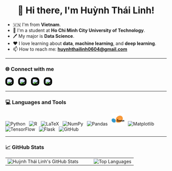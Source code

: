 <h1 align="center">👋 Hi there, I'm Huỳnh Thái Linh!</h1>

* 🇻🇳 I'm from **Vietnam**.  
* 📖 I'm a student at **Ho Chi Minh City University of Technology**.  
* 🖊️ My major is **Data Science**.  
* ❤️ I love learning about **data**, **machine learning**, and **deep learning**.  
* 📫 How to reach me: **huynhthailinh0604@gmail.com**

---

### 🌐 Connect with me
<p align="left" style="display: flex; gap: 14px;">
  <a href="https://www.linkedin.com/in/huynhthailinh/" target="_blank" style="transition: transform 0.2s;">
    <img src="https://img.icons8.com/fluency/48/linkedin.png" height="45" style="border-radius:10px; background-color:#000; padding:5px;">
  </a>
  <a href="https://www.instagram.com/hthaislinh_7/" target="_blank" style="transition: transform 0.2s;">
    <img src="https://img.icons8.com/fluency/48/instagram-new.png" height="45" style="border-radius:10px; background-color:#000; padding:5px;">
  </a>
  <a href="https://www.facebook.com/huynhthailinh9999" target="_blank" style="transition: transform 0.2s;">
    <img src="https://img.icons8.com/fluency/48/facebook-new.png" height="45" style="border-radius:10px; background-color:#000; padding:5px;">
  </a>
  <a href="mailto:huynhthailinh0604@gmail.com" target="_blank" style="transition: transform 0.2s;">
    <img src="https://img.icons8.com/fluency/48/gmail-new.png" height="45" style="border-radius:10px; background-color:#000; padding:5px;">
  </a>
</p>


---

### 💻 Languages and Tools
<p align="left">
  <img src="https://img.icons8.com/color/48/python--v1.png" height="40" alt="Python" />
  &nbsp;
  <img src="https://img.icons8.com/external-becris-flat-becris/64/external-r-data-science-becris-flat-becris.png" height="40" alt="R" />
  &nbsp;
  <img src="https://img.icons8.com/color/48/latex.png" height="40" alt="LaTeX" />
  &nbsp;
  <img src="https://img.icons8.com/color/48/numpy.png" height="40" alt="NumPy" />
  &nbsp;
  <img src="https://img.icons8.com/color/48/pandas.png" height="40" alt="Pandas" />
  &nbsp;
  <img src="https://raw.githubusercontent.com/devicons/devicon/master/icons/scikitlearn/scikitlearn-original.svg" height="40" alt="Scikit-learn" />
  &nbsp;
  <img src="https://img.icons8.com/color/48/matplotlib.png" height="40" alt="Matplotlib" />
  &nbsp;
  <img src="https://img.icons8.com/color/48/tensorflow.png" height="40" alt="TensorFlow" />
  &nbsp;
  <img src="https://img.icons8.com/fluency/48/flask.png" height="40" alt="Flask" />
  &nbsp;
  <img src="https://img.icons8.com/fluency/48/github.png" height="40" alt="GitHub" />
</p>

---

### 📈 GitHub Stats

<table align="center" border="0" cellspacing="0" cellpadding="0">
  <tr>
    <td align="center" valign="middle">
      <img src="https://github-readme-stats.vercel.app/api?username=HTLinh0604&show_icons=true&theme=default&include_all_commits=true&count_private=true&hide_border=true&cache_seconds=7200" alt="Huỳnh Thái Linh's GitHub Stats" height="180px" />
    </td>
    <td width="20"></td>
    <td align="center" valign="middle">
      <img src="https://github-readme-stats.vercel.app/api/top-langs/?username=HTLinh0604&layout=compact&theme=default&hide_border=true&cache_seconds=7200" alt="Top Languages" height="180px" />
    </td>
  </tr>
</table>



